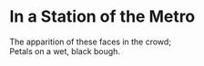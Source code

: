 # In a Station of the Metro

The apparition of these faces in the crowd;	 
Petals on a wet, black bough.
